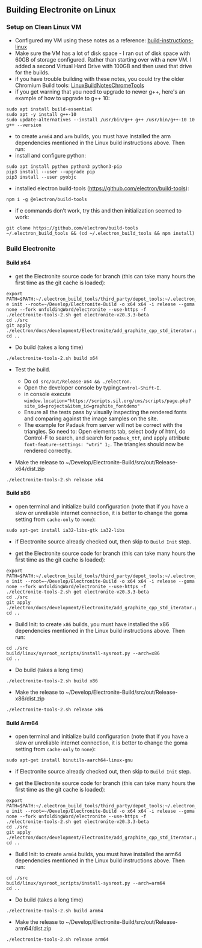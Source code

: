 ## Building Electronite on Linux
### Setup on Clean Linux VM
- Configured my VM using these notes as a reference: [build-instructions-linux](../build-instructions-linux.md)
- Make sure the VM has a lot of disk space - I ran out of disk space with 60GB of storage configured.  Rather than starting over with a new VM.  I added a second Virtual Hard Drive with 100GB and then used that drive for the builds.
- if you have trouble building with these notes, you could try the older Chromium Build tools: [LinuxBuildNotesChromeTools](LinuxBuildNotesChromeTools.md)
- if you get warning that you need to upgrade to newer g++, here's an example of how to upgrade to g++ 10:
```
sudo apt install build-essential
sudo apt -y install g++-10
sudo update-alternatives --install /usr/bin/g++ g++ /usr/bin/g++-10 10
g++ --version
```
- to create `arm64` and `arm` builds, you must have installed the arm dependencies mentioned in the Linux build instructions above.  Then run:
- install and configure python:
```
sudo apt install python python3 python3-pip
pip3 install --user --upgrade pip
pip3 install --user pyobjc
```

- installed electron build-tools (https://github.com/electron/build-tools):
```
npm i -g @electron/build-tools
```
- if e commands don’t work, try this and then initialization seemed to work:
```
git clone https://github.com/electron/build-tools ~/.electron_build_tools && (cd ~/.electron_build_tools && npm install)
``` 

### Build Electronite
#### Build x64
- get the Electronite source code for branch (this can take many hours the first time as the git cache is loaded):
```
export PATH=$PATH:~/.electron_build_tools/third_party/depot_tools:~/.electron_build_tools/src
e init --root=~/Develop/Electronite-Build -o x64 x64 -i release --goma none --fork unfoldingWord/electronite --use-https -f
./electronite-tools-2.sh get electronite-v20.3.3-beta
cd ./src
git apply ./electron/docs/development/Electronite/add_graphite_cpp_std_iterator.patch
cd ..
```

- Do build (takes a long time)
```
./electronite-tools-2.sh build x64
```

- Test the build.
    - Do `cd src/out/Release-x64 && ./electron`.
    - Open the developer console by typing`Control-Shift-I`.
    - in console execute `window.location="https://scripts.sil.org/cms/scripts/page.php?site_id=projects&item_id=graphite_fontdemo"`
    - Ensure all the tests pass by visually inspecting the rendered fonts and comparing against the image samples on the site.
    - The example for Padauk from server will not be correct with the triangles.  So need to:
      Open elements tab, select body of html, do Control-F to search, and search for `padauk_ttf`, and apply attribute `font-feature-settings: "wtri" 1;`.  The triangles should now be rendered correctly.

- Make the release to ~/Develop/Electronite-Build/src/out/Release-x64/dist.zip
```
./electronite-tools-2.sh release x64
```

#### Build x86
- open terminal and initialize build configuration (note that if you have a slow or unreliable internet connection, it is better to change the goma setting from `cache-only` to `none`):
```
sudo apt-get install ia32-libs-gtk ia32-libs
```

- if Electronite source already checked out, then skip to `Build Init` step.

- get the Electronite source code for branch (this can take many hours the first time as the git cache is loaded):
```
export PATH=$PATH:~/.electron_build_tools/third_party/depot_tools:~/.electron_build_tools/src
e init --root=~/Develop/Electronite-Build -o x64 x64 -i release --goma none --fork unfoldingWord/electronite --use-https -f
./electronite-tools-2.sh get electronite-v20.3.3-beta
cd ./src
git apply ./electron/docs/development/Electronite/add_graphite_cpp_std_iterator.patch
cd ..
```

- Build Init: to create `x86` builds, you must have installed the x86 dependencies mentioned in the Linux build instructions above.  Then run:
```
cd ./src
build/linux/sysroot_scripts/install-sysroot.py --arch=x86
cd ..
```

- Do build (takes a long time)
```
./electronite-tools-2.sh build x86
```

- Make the release to ~/Develop/Electronite-Build/src/out/Release-x86/dist.zip
```
./electronite-tools-2.sh release x86
```

#### Build Arm64
- open terminal and initialize build configuration (note that if you have a slow or unreliable internet connection, it is better to change the goma setting from `cache-only` to `none`):
```
sudo apt-get install binutils-aarch64-linux-gnu
```

- if Electronite source already checked out, then skip to `Build Init` step.

- get the Electronite source code for branch (this can take many hours the first time as the git cache is loaded):
```
export PATH=$PATH:~/.electron_build_tools/third_party/depot_tools:~/.electron_build_tools/src
e init --root=~/Develop/Electronite-Build -o x64 x64 -i release --goma none --fork unfoldingWord/electronite --use-https -f
./electronite-tools-2.sh get electronite-v20.3.3-beta
cd ./src
git apply ./electron/docs/development/Electronite/add_graphite_cpp_std_iterator.patch
cd ..
```

- Build Init: to create `arm64` builds, you must have installed the arm64 dependencies mentioned in the Linux build instructions above.  Then run:
```
cd ./src
build/linux/sysroot_scripts/install-sysroot.py --arch=arm64
cd ..
```

- Do build (takes a long time)
```
./electronite-tools-2.sh build arm64
```

- Make the release to ~/Develop/Electronite-Build/src/out/Release-arm64/dist.zip
```
./electronite-tools-2.sh release arm64
```
